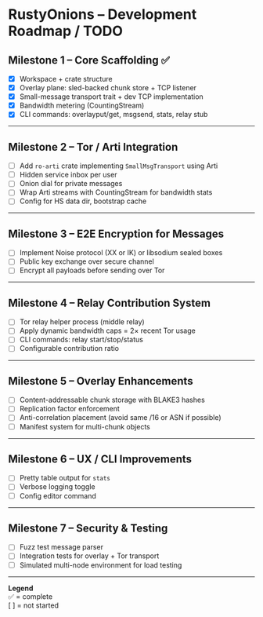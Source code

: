 # RustyOnions – Development Roadmap / TODO

## Milestone 1 – Core Scaffolding ✅
- [x] Workspace + crate structure
- [x] Overlay plane: sled-backed chunk store + TCP listener
- [x] Small-message transport trait + dev TCP implementation
- [x] Bandwidth metering (CountingStream)
- [x] CLI commands: overlayput/get, msgsend, stats, relay stub

---

## Milestone 2 – Tor / Arti Integration
- [ ] Add `ro-arti` crate implementing `SmallMsgTransport` using Arti
- [ ] Hidden service inbox per user
- [ ] Onion dial for private messages
- [ ] Wrap Arti streams with CountingStream for bandwidth stats
- [ ] Config for HS data dir, bootstrap cache

---

## Milestone 3 – E2E Encryption for Messages
- [ ] Implement Noise protocol (XX or IK) or libsodium sealed boxes
- [ ] Public key exchange over secure channel
- [ ] Encrypt all payloads before sending over Tor

---

## Milestone 4 – Relay Contribution System
- [ ] Tor relay helper process (middle relay)
- [ ] Apply dynamic bandwidth caps = 2× recent Tor usage
- [ ] CLI commands: relay start/stop/status
- [ ] Configurable contribution ratio

---

## Milestone 5 – Overlay Enhancements
- [ ] Content-addressable chunk storage with BLAKE3 hashes
- [ ] Replication factor enforcement
- [ ] Anti-correlation placement (avoid same /16 or ASN if possible)
- [ ] Manifest system for multi-chunk objects

---

## Milestone 6 – UX / CLI Improvements
- [ ] Pretty table output for `stats`
- [ ] Verbose logging toggle
- [ ] Config editor command

---

## Milestone 7 – Security & Testing
- [ ] Fuzz test message parser
- [ ] Integration tests for overlay + Tor transport
- [ ] Simulated multi-node environment for load testing

---

**Legend**  
✅ = complete  
[ ] = not started
